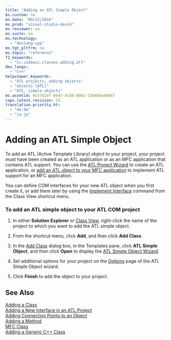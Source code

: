 ```yaml
---
title: "Adding an ATL Simple Object"
ms.custom: na
ms.date: "09/22/2016"
ms.prod: "visual-studio-dev14"
ms.reviewer: na
ms.suite: na
ms.technology: 
  - "devlang-cpp"
ms.tgt_pltfrm: na
ms.topic: "reference"
f1_keywords: 
  - "vc.codewiz.classes.adding.atl"
dev_langs: 
  - "C++"
helpviewer_keywords: 
  - "ATL projects, adding objects"
  - "objects [ATL]"
  - "ATL, simple objects"
ms.assetid: 9c57d2ef-0447-4c84-8982-3304b8e49847
caps.latest.revision: 15
translation.priority.ht: 
  - "de-de"
  - "ja-jp"
---
```

# Adding an ATL Simple Object
To add an ATL (Active Template Library) object to your project, your project must have been created as an ATL application or as an MFC application that contains ATL support. You can use the [ATL Project Wizard](../vs140/atl-project-wizard.md) to create an ATL application, or [add an ATL object to your MFC application](../vs140/adding-atl-support-to-your-mfc-project.md) to implement ATL support for an MFC application.  
  
 You can define COM interfaces for your new ATL object when you first create it, or add them later by using the [Implement Interface](../vs140/implement-interface-wizard.md) command from the Class View shortcut menu.  
  
### To add an ATL simple object to your ATL COM project  
  
1.  In either **Solution Explorer** or [Class View](assetId:///8d7430a9-3e33-454c-a9e1-a85e3d2db925), right-click the name of the project to which you want to add the ATL simple object.  
  
2.  From the shortcut menu, click **Add**, and then click **Add Class**.  
  
3.  In the [Add Class](../vs140/add-class-dialog-box.md) dialog box, in the Templates pane, click **ATL Simple Object**, and then click **Open** to display the [ATL Simple Object Wizard](../vs140/atl-simple-object-wizard.md).  
  
4.  Set additional options for your project on the [Options](../vs140/options--atl-simple-object-wizard.md) page of the ATL Simple Object wizard.  
  
5.  Click **Finish** to add the object to your project.  
  
## See Also  
 [Adding a Class](../vs140/adding-a-class--visual-c---.md)   
 [Adding a New Interface in an ATL Project](../vs140/adding-a-new-interface-in-an-atl-project.md)   
 [Adding Connection Points to an Object](../vs140/adding-connection-points-to-an-object.md)   
 [Adding a Method](../vs140/adding-a-method---visual-c---.md)   
 [MFC Class](../vs140/adding-an-mfc-class.md)   
 [Adding a Generic C++ Class](../vs140/adding-a-generic-c---class.md)
